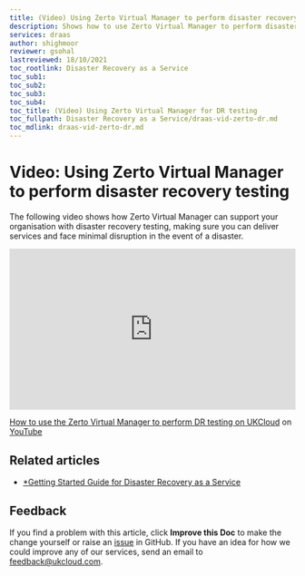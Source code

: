```yaml
---
title: (Video) Using Zerto Virtual Manager to perform disaster recovery testing
description: Shows how to use Zerto Virtual Manager to perform disaster recovery (DR) testing
services: draas
author: shighmoor
reviewer: gsohal
lastreviewed: 18/10/2021
toc_rootlink: Disaster Recovery as a Service
toc_sub1: 
toc_sub2:
toc_sub3:
toc_sub4:
toc_title: (Video) Using Zerto Virtual Manager for DR testing
toc_fullpath: Disaster Recovery as a Service/draas-vid-zerto-dr.md
toc_mdlink: draas-vid-zerto-dr.md
---
```


# Video: Using Zerto Virtual Manager to perform disaster recovery testing

The following video shows how Zerto Virtual Manager can support your organisation with disaster recovery testing, making sure you can deliver services and face minimal disruption in the event of a disaster.

<div class="row">
  <div class="col-md-10">
    <div style="padding:56.25% 0 0 0;position:relative;">
      <iframe src="https://www.youtube.com/embed/2ugrh8F9uVU" style="position:absolute;top:0;left:0;width:100%;height:100%;" frameborder="0" allow="accelerometer; autoplay; encrypted-media; gyroscope; picture-in-picture" allowfullscreen></iframe>
    </div>
    <p><a href="https://www.youtube.com/watch?v=2ugrh8F9uVU">How to use the Zerto Virtual Manager to perform DR testing on UKCloud</a> on <a href="https://www.youtube.com/channel/UCnlFUyOWcS4iE_HK-ZEcNGw">YouTube</a>
  </div>
</div>

## Related articles

- [*Getting Started Guide for Disaster Recovery as a Service](draas-gs.md)

## Feedback

If you find a problem with this article, click **Improve this Doc** to make the change yourself or raise an [issue](https://github.com/UKCloud/documentation/issues) in GitHub. If you have an idea for how we could improve any of our services, send an email to <feedback@ukcloud.com>.
